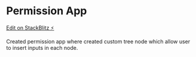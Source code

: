 # Permission App

[Edit on StackBlitz ⚡️](https://stackblitz.com/edit/angular-jw28gp)

Created permission app where created custom tree node which allow user to insert inputs in each node.
